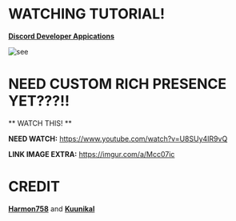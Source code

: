 # WATCHING TUTORIAL!

**[Discord Developer Appications](https://discord.com/developers/applications)**

![see](https://i.imgur.com/TmNetfn.png)

# NEED CUSTOM RICH PRESENCE YET???!!

** WATCH THIS! **

**NEED WATCH:** https://www.youtube.com/watch?v=U8SUy4IR9vQ

**LINK IMAGE EXTRA:**  https://imgur.com/a/Mcc07ic

# CREDIT

**[Harmon758](https://github.com/Harmon758/mb_DiscordRichPresence)** and **[Kuunikal](https://github.com/Kuunikal/mb_DiscordRichPresence)**
